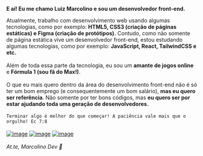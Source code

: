 <strong>E aí! Eu me chamo Luiz Marcolino e sou um desenvolvedor front-end.</strong>

Atualmente, trabalho com desenvolvimento web usando algumas tecnologias, como por exemplo: <strong>HTML5, CSS3 (criação de páginas estáticas) e Figma (criação de protótipos).</strong> Contudo, como não somente de página estática vive um desenvolvedor front-end, estou estudando algumas tecnologias, como por exemplo: <strong>JavaScript, React, TailwindCSS e etc.</strong>
<br>
<br>
Além de toda essa parte da tecnologia, eu sou um <strong>amante de jogos online</strong> e <strong>Fórmula 1 (sou fã do Max!)</strong>.
<br>
<br>
O que eu mais quero dentro da área do desenvolvimento front-end não é só ter um bom emprego (e consequentemente um bom salário), <strong>mas eu quero ser referência</strong>. Não somente por ter bons códigos, mas <strong>eu quero ser por estar ajudando toda uma geração de desenvolvedores.</strong>
<br>
<br>
``Terminar algo é melhor do que começar! A paciência vale mais que o orgulho! Ec 7:8``
<br>
<br>
[![image](https://img.shields.io/badge/LinkedIn-0077B5?style=for-the-badge&logo=linkedin&logoColor=white)](https://www.linkedin.com/in/luizmarcolinodev)
[![image](https://img.shields.io/badge/Instagram-E4405F?style=for-the-badge&logo=instagram&logoColor=white)](https://www.instagram.com/marcolino.dev)
[![image](https://img.shields.io/badge/dev.to-0A0A0A?style=for-the-badge&logo=dev.to&logoColor=white)](https://dev.to/luizmarcolinodev)
<br>
<br>
<i>At.te, Marcolino Dev 🤟</i>
